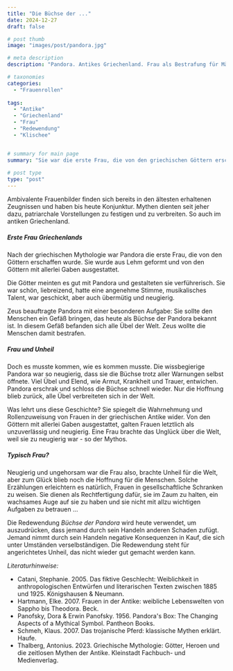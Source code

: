 ```yaml
---
title: "Die Büchse der ..."
date: 2024-12-27
draft: false

# post thumb
image: "images/post/pandora.jpg"

# meta description
description: "Pandora. Antikes Griechenland. Frau als Bestrafung für Männer. Erste Frau Griechenland. Büchse der Pandora. Redewendung. Frau von griechischen Göttern erschaffen. Neugier, Neid, Begierde. Verführerische Frau als göttliche Strafe. Hoffnung. Klischees Frauen. Mythen und Rollenbilder."

# taxonomies
categories:
  - "Frauenrollen"
  
tags:
  - "Antike"
  - "Griechenland"
  - "Frau"
  - "Redewendung"
  - "Klischee"


# summary for main page
summary: "Sie war die erste Frau, die von den griechischen Göttern erschaffen und den Menschen als Strafe geschickt wurde - über Pandora und Rollenbilder in der griechischen Antike." 
  
# post type
type: "post"
---
```


Ambivalente Frauenbilder finden sich bereits in den ältesten erhaltenen Zeugnissen und haben bis heute Konjunktur. Mythen dienten seit jeher dazu, patriarchale Vorstellungen zu festigen und zu verbreiten. So auch im antiken Griechenland.

##### Erste Frau Griechenlands

Nach der griechischen Mythologie war Pandora die erste Frau, die von den Göttern erschaffen wurde. Sie wurde aus Lehm geformt und von den Göttern mit allerlei Gaben ausgestattet.

Die Götter meinten es gut mit Pandora und gestalteten sie verführerisch. Sie war schön, liebreizend, hatte eine angenehme Stimme, musikalisches Talent, war geschickt, aber auch übermütig und neugierig. 

Zeus beauftragte Pandora mit einer besonderen Aufgabe: Sie sollte den Menschen ein Gefäß bringen, das heute als Büchse der Pandora bekannt ist. In diesem Gefäß befanden sich alle Übel der Welt. Zeus wollte die Menschen damit bestrafen. 

##### Frau und Unheil

Doch es musste kommen, wie es kommen musste. Die wissbegierige Pandora war so neugierig, dass sie die Büchse trotz aller Warnungen selbst öffnete. Viel Übel und Elend, wie Armut, Krankheit und Trauer, entwichen. Pandora erschrak und schloss die Büchse schnell wieder. Nur die Hoffnung blieb zurück, alle Übel verbreiteten sich in der Welt.

Was lehrt uns diese Geschichte? Sie spiegelt die Wahrnehmung und Rollenzuweisung von Frauen in der griechischen Antike wider. Von den Göttern mit allerlei Gaben ausgestattet, galten Frauen letztlich als unzuverlässig und neugierig. Eine Frau brachte das Unglück über die Welt, weil sie zu neugierig war - so der Mythos.

##### Typisch Frau?

Neugierig und ungehorsam war die Frau also, brachte Unheil für die Welt, aber zum Glück blieb noch die Hoffnung für die Menschen. Solche Erzählungen erleichtern es natürlich, Frauen in gesellschaftliche Schranken zu weisen. Sie dienen als Rechtfertigung dafür, sie im Zaum zu halten, ein wachsames Auge auf sie zu haben und sie nicht mit allzu wichtigen Aufgaben zu betrauen ...

Die Redewendung *Büchse der Pandora* wird heute verwendet, um auszudrücken, dass jemand durch sein Handeln anderen Schaden zufügt. Jemand nimmt durch sein Handeln negative Konsequenzen in Kauf, die sich unter Umständen verselbständigen. Die Redewendung steht für angerichtetes Unheil, das nicht wieder gut gemacht werden kann.


*Literaturhinweise:*
- Catani, Stephanie. 2005. Das fiktive Geschlecht: Weiblichkeit in anthropologischen Entwürfen und literarischen Texten zwischen 1885 und 1925. Königshausen & Neumann.
- Hartmann, Elke. 2007. Frauen in der Antike: weibliche Lebenswelten von Sappho bis Theodora. Beck.
- Panofsky, Dora & Erwin Panofsky. 1956. Pandora's Box: The Changing Aspects of a Mythical Symbol. Pantheon Books.
- Schmeh, Klaus. 2007. Das trojanische Pferd: klassische Mythen erklärt. Haufe.
- Thalberg, Antonius. 2023. Griechische Mythologie: Götter, Heroen und die zeitlosen Mythen der Antike. Kleinstadt Fachbuch- und Medienverlag.


